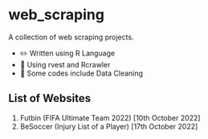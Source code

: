 # web_scraping

A collection of web scraping projects. 

- :pencil2: Written using R Language
- :open_file_folder: Using rvest and Rcrawler
- :paperclip: Some codes include Data Cleaning

List of Websites
------

1. Futbin (FIFA Ultimate Team 2022) [10th October 2022]
2. BeSoccer (Injury List of a Player) [17th October 2022]
